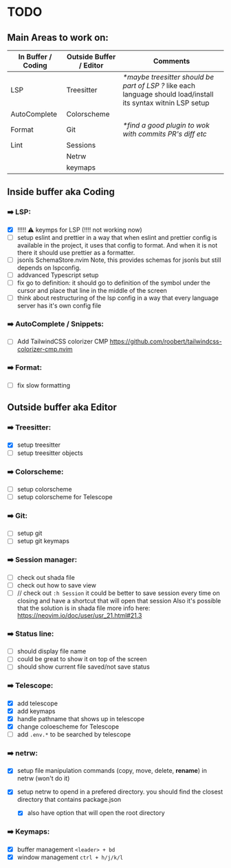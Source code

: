 # TODO

## Main Areas to work on:

| In Buffer / Coding | Outside Buffer / Editor | Comments                                                                                                        |
| ------------------ | ----------------------- | --------------------------------------------------------------------------------------------------------------- |
| LSP                | Treesitter              | _\*maybe treesitter should be part of LSP ?_ like each language should load/install its syntax witnin LSP setup |
| AutoComplete       | Colorscheme             |                                                                                                                 |
| Format             | Git                     | _\*find a good plugin to wok with commits PR's diff etc_                                                        |
| Lint               | Sessions                |
|                    | Netrw                   |
|                    | keymaps                 |

## Inside buffer aka Coding

### ➡️ LSP:

- [x] !!!!! :warning: keymps for LSP (!!!! not working now)
- [ ] setup eslint and prettier in a way that when eslint and prettier config is available in the project, it uses that config to format. And when it is not there it should use prettier as a formatter.
- [ ] jsonls SchemaStore.nvim Note, this provides schemas for jsonls but still depends on lspconfig.
- [ ] addvanced Typescript setup
- [ ] fix go to definition: it should go to definition of the symbol under the cursor and place that line in the middle of the screen
- [ ] think about restructuring of the lsp config in a way that every language server has it's own config file

### ➡️ AutoComplete / Snippets:

- [ ] Add TailwindCSS colorizer CMP https://github.com/roobert/tailwindcss-colorizer-cmp.nvim

### ➡️ Format:

- [ ] fix slow formatting

## Outside buffer aka Editor

### ➡️ Treesitter:

- [x] setup treesitter
- [ ] setup treesitter objects

### ➡️ Colorscheme:

- [ ] setup colorscheme
- [ ] setup colorscheme for Telescope

### ➡️ Git:

- [ ] setup git
- [ ] setup git keymaps

### ➡️ Session manager:

- [ ] check out shada file
- [ ] check out how to save view
- [ ] // check out `:h Session`
      it could be better to save session every time on closing and have a shortcut that will open that session
      Also it's possible that the solution is in shada file
      more info here: https://neovim.io/doc/user/usr_21.html#21.3

### ➡️ Status line:

- [ ] should display file name
- [ ] could be great to show it on top of the screen
- [ ] should show current file saved/not save status

### ➡️ Telescope:

- [x] add telescope
- [x] add keymaps
- [x] handle pathname that shows up in telescope
- [x] change coloescheme for Telescope
- [ ] add `.env.*` to be searched by telescope

### ➡️ netrw:

- [x] setup file manipulation commands (copy, move, delete, **rename**) in netrw (won't do it)
- [x] setup netrw to opend in a prefered directory. you should find the closest directory that contains package.json

  - [x] also have option that will open the root directory

### ➡️ Keymaps:

- [x] buffer management `<leader> + bd`
- [x] window management `ctrl + h/j/k/l`
